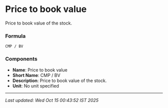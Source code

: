 # Price to book value
Price to book value of the stock.

### Formula
```text
CMP / BV
```


### Components
- **Name**: Price to book value
- **Short Name**: CMP / BV
- **Description**: Price to book value of the stock.
- **Unit**: No unit specified

---
*Last updated: Wed Oct 15 00:43:52 IST 2025*
